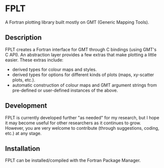 # FPLT

A Fortran plotting library built mostly on GMT (Generic Mapping Tools).

## Description

FPLT creates a Fortran interface for GMT through C bindings (using GMT's C API). An abstraction layer provides a few extras that make plotting a little easier. These extras include:
- derived types for colour maps and styles.
- derived types for options for different kinds of plots (maps, xy-scatter plots, etc.).
- automatic construction of colour maps and GMT argument strings from pre-defined or user-defined instances of the above.

## Development

FPLT is currently developed further "as needed" for my research, but I hope it may become useful for other researchers as it continues to grow. However, you are very welcome to contribute (through suggestions, coding, etc.) at any stage.

## Installation

FPLT can be installed/compiled with the Fortran Package Manager.
